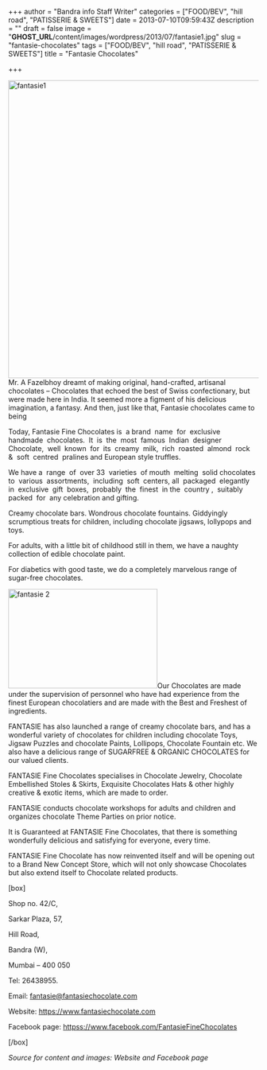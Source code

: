 +++
author = "Bandra info Staff Writer"
categories = ["FOOD/BEV", "hill road", "PATISSERIE &amp; SWEETS"]
date = 2013-07-10T09:59:43Z
description = ""
draft = false
image = "__GHOST_URL__/content/images/wordpress/2013/07/fantasie1.jpg"
slug = "fantasie-chocolates"
tags = ["FOOD/BEV", "hill road", "PATISSERIE &amp; SWEETS"]
title = "Fantasie Chocolates"

+++


<p><a href="https://i1.wp.com/bandra.info/wp-content/uploads/2013/07/fantasie1.jpg?ssl=1"><img loading="lazy" class="size-full wp-image-3457 aligncenter" alt="fantasie1" src="https://i1.wp.com/bandra.info/wp-content/uploads/2013/07/fantasie1.jpg?resize=599%2C599&#038;ssl=1" width="599" height="599" srcset="https://i1.wp.com/bandra.info/wp-content/uploads/2013/07/fantasie1.jpg?w=599&amp;ssl=1 599w, https://i1.wp.com/bandra.info/wp-content/uploads/2013/07/fantasie1.jpg?resize=150%2C150&amp;ssl=1 150w, https://i1.wp.com/bandra.info/wp-content/uploads/2013/07/fantasie1.jpg?resize=300%2C300&amp;ssl=1 300w" sizes="(max-width: 599px) 100vw, 599px" data-recalc-dims="1" /></a>Mr. A Fazelbhoy dreamt of making original, hand-crafted, artisanal chocolates &#8211; Chocolates that echoed the best of Swiss confectionary, but were made here in India. It seemed more a figment of his delicious imagination, a fantasy. And then, just like that, Fantasie chocolates came to being</p>
<p>Today, Fantasie Fine Chocolates is  a brand  name  for  exclusive  handmade  chocolates.  It  is  the  most  famous  Indian  designer  Chocolate,  well  known  for  its  creamy  milk,  rich  roasted  almond  rock  &amp;  soft  centred  pralines and European style truffles.</p>
<p>We have a  range  of  over 33  varieties  of mouth  melting  solid chocolates  to  various  assortments,  including  soft  centers, all  packaged  elegantly in  exclusive  gift  boxes,  probably  the  finest  in the  country ,  suitably  packed  for  any celebration and gifting.</p>
<p>Creamy chocolate bars. Wondrous chocolate fountains. Giddyingly scrumptious treats for children, including chocolate jigsaws, lollypops and toys.</p>
<p>For adults, with a little bit of childhood still in them, we have a naughty collection of edible chocolate paint.</p>
<p>For diabetics with good taste, we do a completely marvelous range of sugar-free chocolates.</p>
<p><a href="https://i0.wp.com/bandra.info/wp-content/uploads/2013/07/fantasie-2.jpg?ssl=1"><img loading="lazy" class="size-medium wp-image-3456 alignright" alt="fantasie 2" src="https://i0.wp.com/bandra.info/wp-content/uploads/2013/07/fantasie-2.jpg?resize=300%2C200&#038;ssl=1" width="300" height="200" srcset="https://i0.wp.com/bandra.info/wp-content/uploads/2013/07/fantasie-2.jpg?resize=300%2C200&amp;ssl=1 300w, https://i0.wp.com/bandra.info/wp-content/uploads/2013/07/fantasie-2.jpg?w=600&amp;ssl=1 600w" sizes="(max-width: 300px) 100vw, 300px" data-recalc-dims="1" /></a>Our Chocolates are made under the supervision of personnel who have had experience from the finest European chocolatiers and are made with the Best and Freshest of ingredients.</p>
<p>FANTASIE has also launched a range of creamy chocolate bars, and has a wonderful variety of chocolates for children including chocolate Toys, Jigsaw Puzzles and chocolate Paints, Lollipops, Chocolate Fountain etc. We also have a delicious range of SUGARFREE &amp; ORGANIC CHOCOLATES for our valued clients.</p>
<p>FANTASIE Fine Chocolates specialises in Chocolate Jewelry, Chocolate Embellished Stoles &amp; Skirts, Exquisite Chocolates Hats &amp; other highly creative &amp; exotic items, which are made to order.</p>
<p>FANTASIE conducts chocolate workshops for adults and children and organizes chocolate Theme Parties on prior notice.</p>
<p>It is Guaranteed at FANTASIE Fine Chocolates, that there is something wonderfully delicious and satisfying for everyone, every time.</p>
<p>FANTASIE Fine Chocolate has now reinvented itself and will be opening out to a Brand New Concept Store, which will not only showcase Chocolates but also extend itself to Chocolate related products.</p>
<p>[box]</p>
<p>Shop no. 42/C,</p>
<p>Sarkar Plaza, 57,</p>
<p>Hill Road,</p>
<p>Bandra (W),</p>
<p>Mumbai &#8211; 400 050</p>
<p>Tel: 26438955.</p>
<p>Email: <a href="mailto:fantasie@fantasiechocolate.com">fantasie@fantasiechocolate.com</a></p>
<p>Website: <a href="https://www.fantasiechocolate.com">https://www.fantasiechocolate.com</a></p>
<p>Facebook page: <a href="httpss://www.facebook.com/FantasieFineChocolates">httpss://www.facebook.com/FantasieFineChocolates</a></p>
<p>[/box]</p>
<p><i>Source for content and images: Website and Facebook page</i></p>



